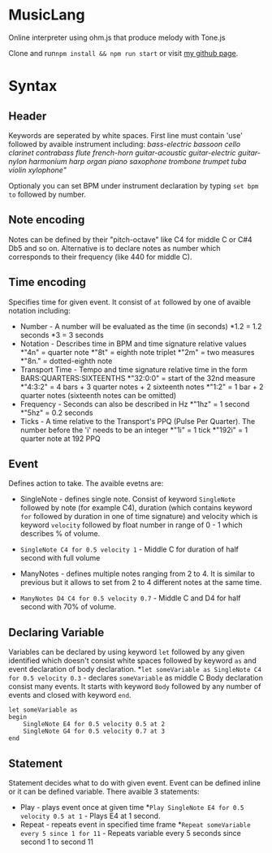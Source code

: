 # MusicLang
Online interpreter using ohm.js that produce melody with Tone.js

Clone and run`npm install && npm run start` or visit [my github page](https://mcozhusheck.github.io/MusicLang).

# Syntax

## Header

Keywords are seperated by white spaces.
First line must contain 'use' followed by avaible instrument including: 
*bass-electric*
*bassoon*
*cello*
*clarinet*
*contrabass*
*flute*
*french-horn*
*guitar-acoustic*
*guitar-electric*
*guitar-nylon*
*harmonium*
*harp*
*organ*
*piano*
*saxophone*
*trombone*
*trumpet*
*tuba*
*violin*
*xylophone"*

Optionaly you can set BPM under instrument declaration by typing `set bpm to` followed by number.

## Note encoding

Notes can be defined by their "pitch-octave" like C4 for middle C or C#4 Db5 and so on. Alternative is to declare notes as number which corresponds to their frequency (like 440 for middle C).

## Time encoding

Specifies time for given event. It consist of `at` followed by one of avaible notation including:
- Number - A number will be evaluated as the time (in seconds)
 *1.2 = 1.2 seconds
 *3 = 3 seconds
- Notation - Describes time in BPM and time signature relative values
 *"4n" = quarter note
 *"8t" = eighth note triplet
 *"2m" = two measures
 *"8n." = dotted-eighth note
- Transport Time - Tempo and time signature relative time in the form BARS:QUARTERS:SIXTEENTHS
 *"32:0:0" = start of the 32nd measure
 *"4:3:2" = 4 bars + 3 quarter notes + 2 sixteenth notes
 *"1:2" = 1 bar + 2 quarter notes (sixteenth notes can be omitted)
- Frequency - Seconds can also be described in Hz
 *"1hz" = 1 second
 *"5hz" = 0.2 seconds
- Ticks - A time relative to the Transport's PPQ (Pulse Per Quarter). The number before the 'i' needs to be an integer
 *"1i" = 1 tick
 *"192i" = 1 quarter note at 192 PPQ


## Event

Defines action to take. The avaible evetns are:
- SingleNote - defines single note. Consist of keyword `SingleNote` followed by note (for example C4), duration (which contains keyword `for` followed by duration in one of time signature) and velocity which is keyword `velocity` followed by float number in range of 0 - 1 which describes % of volume.
 * `SingleNote C4 for 0.5 velocity 1` - Middle C for duration of half second with full volume
- ManyNotes - defines multiple notes ranging from 2 to 4. It is similar to previous but it allows to set from 2 to 4 different notes at the same time.
 * `ManyNotes D4 C4 for 0.5 velocity 0.7` - Middle C and D4 for half second with 70% of volume.

## Declaring Variable 

Variables can be declared by using keyword `let` followed by any given identified which doesn't consist white spaces followed by keyword `as` and event declaration of body declaration.
*`let someVariable as SingleNote C4 for 0.5 velocity 0.3` - declares `someVariable` as middle C
Body declaration consist many events. It starts with keyword `Body` followed by any number of events and closed with keyword `end`.
```
let someVariable as
begin
    SingleNote E4 for 0.5 velocity 0.5 at 2
    SingleNote G4 for 0.5 velocity 0.7 at 3
end
```


## Statement

Statement decides what to do with given event. Event can be defined inline or it can be defined variable.
There avaible 3 statements: 
- Play - plays event once at given time
 *`Play SingleNote E4 for 0.5 velocity 0.5 at 1` - Plays E4 at 1 second.
- Repeat - repeats event in specified time frame
 *`Repeat someVariable every 5 since 1 for 11` - Repeats variable every 5 seconds since second 1 to second 11


